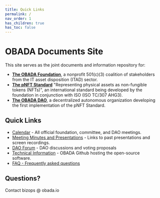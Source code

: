 ```yaml
---
title: Quick Links
permalink: /
nav_order: 1
has_children: true
has_toc: false
---
```


#  OBADA Documents Site
This site serves as the joint documents and information repository for:
* **[The OBADA Foundation](/about)**, a nonprofit 501(c)(3) coalition of stakeholders from the IT asset disposition (ITAD) sector.  
* **[The pNFT Standard](https://www.obadafoundation.org/standard)** "Representing physical assets as non-fungible tokens (NFTs)", an international standard being developed by the foundation in conjunction with ISO (ISO TC/307 AHG3).
* **[The OBADA DAO](https://www.obadafoundation.org/dao)**, a decentralized autonomous organization developing the first implementation of the pNFT Standard.

## Quick Links
* [Calendar](https://www.obadafoundation.org/calendar) - All official foundation, committee, and DAO meetings.
* [Meeting Minutes and Presentations](https://www.obadafoundation.org/meetings) - Links to past presentations and screen recordings.
* [DAO Forum](https://forum.obada.io) - DAO discussions and voting proposals
* [Technical Information](https://github.com/obada-foundation/) - OBADA Github hosting the open-source software.
* [FAQ - Frequently asked questions](https://www.obadafoundation.org/marketing/faq)

## Questions?
Contact bizops @ obada.io

	




